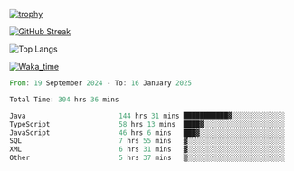 <!--
**ren-joey/ren-joey** is a ✨ _special_ ✨ repository because its `README.md` (this file) appears on your GitHub profile.

Here are some ideas to get you started:

- 🔭 I’m currently working on ...
- 🌱 I’m currently learning ...
- 👯 I’m looking to collaborate on ...
- 🤔 I’m looking for help with ...
- 💬 Ask me about ...
- 📫 How to reach me: ...
- 😄 Pronouns: ...
- ⚡ Fun fact: ...
-->

[![trophy](https://github-profile-trophy.vercel.app/?username=ren-joey&theme=darkhub&column=5)](https://github.com/ren-joey)

[![GitHub Streak](https://streak-stats.demolab.com/?user=ren-joey&theme=dark)](https://github.com/ren-joey)

![Top Langs](https://github-readme-stats.vercel.app/api/top-langs?username=ren-joey&show_icons=true&layout=compact&locale=en&hide=html,CSS,scss,Pug,Twig&theme=dark)

[![Waka_time](https://github-readme-stats.vercel.app/api/wakatime?username=joeyren&theme=dark)](https://github.com/ren-joey)

<!--START_SECTION:waka-->

```rust
From: 19 September 2024 - To: 16 January 2025

Total Time: 304 hrs 36 mins

Java                       144 hrs 31 mins ███████████▓░░░░░░░░░░░░░   46.59 %
TypeScript                 58 hrs 13 mins  ████▓░░░░░░░░░░░░░░░░░░░░   18.77 %
JavaScript                 46 hrs 6 mins   ███▓░░░░░░░░░░░░░░░░░░░░░   14.86 %
SQL                        7 hrs 55 mins   ▓░░░░░░░░░░░░░░░░░░░░░░░░   02.55 %
XML                        6 hrs 31 mins   ▓░░░░░░░░░░░░░░░░░░░░░░░░   02.10 %
Other                      5 hrs 37 mins   ▒░░░░░░░░░░░░░░░░░░░░░░░░   01.81 %
```

<!--END_SECTION:waka-->
